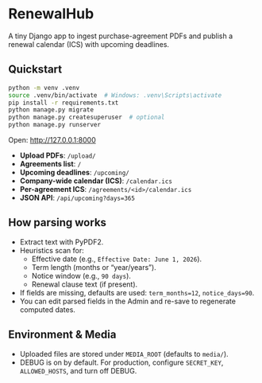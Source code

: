 # RenewalHub

A tiny Django app to ingest purchase-agreement PDFs and publish a renewal calendar (ICS) with upcoming deadlines.

## Quickstart

```bash
python -m venv .venv
source .venv/bin/activate  # Windows: .venv\Scripts\activate
pip install -r requirements.txt
python manage.py migrate
python manage.py createsuperuser  # optional
python manage.py runserver
```

Open: http://127.0.0.1:8000

- **Upload PDFs**: `/upload/`
- **Agreements list**: `/`
- **Upcoming deadlines**: `/upcoming/`
- **Company-wide calendar (ICS)**: `/calendar.ics`
- **Per-agreement ICS**: `/agreements/<id>/calendar.ics`
- **JSON API**: `/api/upcoming?days=365`

## How parsing works
- Extract text with PyPDF2.
- Heuristics scan for:
  - Effective date (e.g., `Effective Date: June 1, 2026`).
  - Term length (months or “year/years”).
  - Notice window (e.g., `90 days`).
  - Renewal clause text (if present).
- If fields are missing, defaults are used: `term_months=12`, `notice_days=90`.
- You can edit parsed fields in the Admin and re-save to regenerate computed dates.

## Environment & Media
- Uploaded files are stored under `MEDIA_ROOT` (defaults to `media/`).
- DEBUG is on by default. For production, configure `SECRET_KEY`, `ALLOWED_HOSTS`, and turn off DEBUG.
